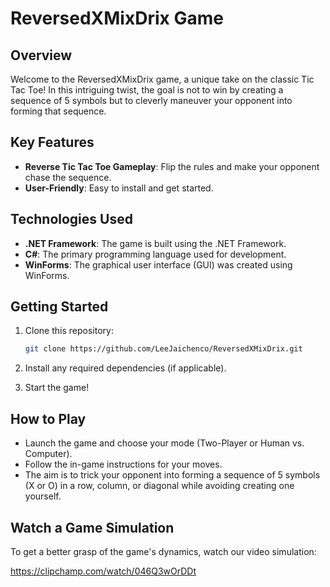 # ReversedXMixDrix Game

## Overview

Welcome to the ReversedXMixDrix game, a unique take on the classic Tic Tac Toe! In this intriguing twist, the goal is not to win by creating a sequence of 5 symbols but to cleverly maneuver your opponent into forming that sequence.

## Key Features

- **Reverse Tic Tac Toe Gameplay**: Flip the rules and make your opponent chase the sequence.
- **User-Friendly**: Easy to install and get started.

## Technologies Used

- **.NET Framework**: The game is built using the .NET Framework.
- **C#**: The primary programming language used for development.
- **WinForms**: The graphical user interface (GUI) was created using WinForms.

## Getting Started

1. Clone this repository:

   ```bash
   git clone https://github.com/LeeJaichenco/ReversedXMixDrix.git
   ```

2. Install any required dependencies (if applicable).

3. Start the game!

## How to Play

- Launch the game and choose your mode (Two-Player or Human vs. Computer).
- Follow the in-game instructions for your moves.
- The aim is to trick your opponent into forming a sequence of 5 symbols (X or O) in a row, column, or diagonal while avoiding creating one yourself.

## Watch a Game Simulation

To get a better grasp of the game's dynamics, watch our video simulation:

https://clipchamp.com/watch/046Q3wOrDDt
